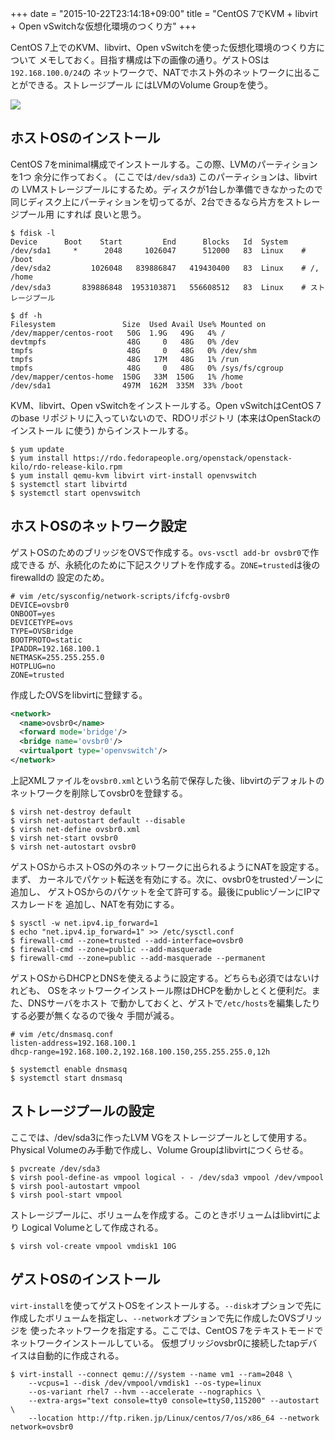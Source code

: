 +++
date = "2015-10-22T23:14:18+09:00"
title = "CentOS 7でKVM + libvirt + Open vSwitchな仮想化環境のつくり方"
+++

CentOS 7上でのKVM、libvirt、Open vSwitchを使った仮想化環境のつくり方について
メモしておく。目指す構成は下の画像の通り。ゲストOSは`192.168.100.0/24`の
ネットワークで、NATでホスト外のネットワークに出ることができる。ストレージプール
にはLVMのVolume Groupを使う。

![](/images/kvm_ovs_network.png)

<!--more-->

## ホストOSのインストール

CentOS 7をminimal構成でインストールする。この際、LVMのパーティションを1つ
余分に作っておく。 (ここでは`/dev/sda3`) このパーティションは、libvirtの
LVMストレージプールにするため。ディスクが1台しか準備できなかったので
同じディスク上にパーティションを切ってるが、2台できるなら片方をストレージプール用
にすれば 良いと思う。

```nohighlight
$ fdisk -l
Device      Boot    Start         End      Blocks   Id  System
/dev/sda1     *      2048     1026047      512000   83  Linux    # /boot
/dev/sda2         1026048   839886847   419430400   83  Linux    # /, /home
/dev/sda3       839886848  1953103871   556608512   83  Linux    # ストレージプール
```

```nohighlight
$ df -h
Filesystem               Size  Used Avail Use% Mounted on
/dev/mapper/centos-root   50G  1.9G   49G   4% /
devtmpfs                  48G     0   48G   0% /dev
tmpfs                     48G     0   48G   0% /dev/shm
tmpfs                     48G   17M   48G   1% /run
tmpfs                     48G     0   48G   0% /sys/fs/cgroup
/dev/mapper/centos-home  150G   33M  150G   1% /home
/dev/sda1                497M  162M  335M  33% /boot
```

KVM、libvirt、Open vSwitchをインストールする。Open vSwitchはCentOS 7のbase
リポジトリに入っていないので、RDOリポジトリ (本来はOpenStackのインストール
に使う) からインストールする。

```nohighlight
$ yum update
$ yum install https://rdo.fedorapeople.org/openstack/openstack-kilo/rdo-release-kilo.rpm
$ yum install qemu-kvm libvirt virt-install openvswitch
$ systemctl start libvirtd
$ systemctl start openvswitch
```

## ホストOSのネットワーク設定

ゲストOSのためのブリッジをOVSで作成する。`ovs-vsctl add-br ovsbr0`で作成できる
が、永続化のために下記スクリプトを作成する。`ZONE=trusted`は後のfirewalldの
設定のため。

```text
# vim /etc/sysconfig/network-scripts/ifcfg-ovsbr0
DEVICE=ovsbr0
ONBOOT=yes
DEVICETYPE=ovs
TYPE=OVSBridge
BOOTPROTO=static
IPADDR=192.168.100.1
NETMASK=255.255.255.0
HOTPLUG=no
ZONE=trusted
```

作成したOVSをlibvirtに登録する。

```xml
<network>
  <name>ovsbr0</name>
  <forward mode='bridge'/>
  <bridge name='ovsbr0'/>
  <virtualport type='openvswitch'/>
</network>
```

上記XMLファイルを`ovsbr0.xml`という名前で保存した後、libvirtのデフォルトの
ネットワークを削除してovsbr0を登録する。

```nohighlight
$ virsh net-destroy default
$ virsh net-autostart default --disable
$ virsh net-define ovsbr0.xml
$ virsh net-start ovsbr0
$ virsh net-autostart ovsbr0
```

ゲストOSからホストOSの外のネットワークに出られるようにNATを設定する。まず、
カーネルでパケット転送を有効にする。次に、ovsbr0をtrustedゾーンに追加し、
ゲストOSからのパケットを全て許可する。最後にpublicゾーンにIPマスカレードを
追加し、NATを有効にする。

```nohighlight
$ sysctl -w net.ipv4.ip_forward=1
$ echo "net.ipv4.ip_forward=1" >> /etc/sysctl.conf
$ firewall-cmd --zone=trusted --add-interface=ovsbr0
$ firewall-cmd --zone=public --add-masquerade
$ firewall-cmd --zone=public --add-masquerade --permanent
```

ゲストOSからDHCPとDNSを使えるように設定する。どちらも必須ではないけれども、
OSをネットワークインストール際はDHCPを動かしとくと便利だ。また、DNSサーバをホスト
で動かしておくと、ゲストで`/etc/hosts`を編集したりする必要が無くなるので後々
手間が減る。

```text
# vim /etc/dnsmasq.conf
listen-address=192.168.100.1
dhcp-range=192.168.100.2,192.168.100.150,255.255.255.0,12h
```

```nohighlight
$ systemctl enable dnsmasq
$ systemctl start dnsmasq
```

## ストレージプールの設定

ここでは、/dev/sda3に作ったLVM VGをストレージプールとして使用する。Physical
Volumeのみ手動で作成し、Volume Groupはlibvirtにつくらせる。

```nohighlight
$ pvcreate /dev/sda3
$ virsh pool-define-as vmpool logical - - /dev/sda3 vmpool /dev/vmpool
$ virsh pool-autostart vmpool
$ virsh pool-start vmpool
```

ストレージプールに、ボリュームを作成する。このときボリュームはlibvirtにより
Logical Volumeとして作成される。

```nohighlight
$ virsh vol-create vmpool vmdisk1 10G
```

## ゲストOSのインストール

`virt-install`を使ってゲストOSをインストールする。`--disk`オプションで先に
作成したボリュームを指定し、`--network`オプションで先に作成したOVSブリッジを
使ったネットワークを指定する。ここでは、CentOS 7をテキストモードで
ネットワークインストールしている。
仮想ブリッジovsbr0に接続したtapデバイスは自動的に作成される。

```nohighlight
$ virt-install --connect qemu:///system --name vm1 --ram=2048 \
    --vcpus=1 --disk /dev/vmpool/vmdisk1 --os-type=linux
    --os-variant rhel7 --hvm --accelerate --nographics \
    --extra-args="text console=tty0 console=ttyS0,115200" --autostart \
    --location http://ftp.riken.jp/Linux/centos/7/os/x86_64 --network network=ovsbr0
```

